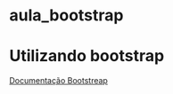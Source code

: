 # aula_bootstrap
<h1>Utilizando bootstrap</h1>

[Documentação Bootstreap](https://getbootstrap.com/docs/5.1/getting-started/introduction/)
